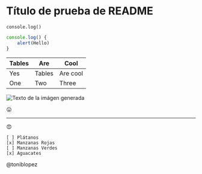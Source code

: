 # Título de prueba de README

<!-- Escribir Código ( se hace entre 2 tildes abiertas-->
`console.log()`

<!-- Escribir código en un bloque -->

```javascript
console.log() {
    alert(Hello)
}
```

<!-- Crear una tabla -->

| Tables | Are | Cool |
|--------|-----|------|
| Yes | Tables| Are cool |
| One | Two | Three|


<!-- Generar una imágen ( También se le puede añadir un título ) -->
![Texto de la imágen generada](https://images.pexels.com/photos/1181244/pexels-photo-1181244.jpeg?cs=srgb&dl=pexels-christina-morillo-1181244.jpg&fm=jpg)


<!-- GITHUB MARKDOWN -->

<!-- Emoji  Copia y pega-->
😛

---
<!-- Link de emoji -->

:heart_eyes:


<!-- To do ( Marcar tareas ) -->
```
[ ] Plátanos  
[x] Manzanas Rojas  
[ ] Manzanas Verdes  
[x] Aguacates
```


<!-- Mencionar a un usuario -->
@toniblopez